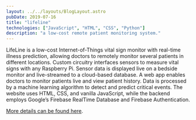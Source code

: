 ```yaml
---
layout: ../../layouts/BlogLayout.astro
pubDate: 2019-07-16
title: "lifeline"
technologies: ["JavaScript", "HTML", "CSS", "Python"]
description: "a low-cost remote patient monitoring system."
---
```


LifeLine is a low-cost Internet-of-Things vital sign monitor with real-time illness prediction, allowing doctors to remotely monitor several patients in different locations. Custom circuitry interfaces sensors to measure vital signs with any Raspberry Pi. Sensor data is displayed live on a bedside monitor and live-streamed to a cloud-based database. A web app enables doctors to monitor patients live and view patient history. Data is processed by a machine learning algorithm to detect and predict critical events. The website uses HTML, CSS, and vanilla JavaScript, while the backend employs Google’s Firebase RealTime Database and Firebase Authentication.

[More details can be found here](https://dayangrah.am/work/lifeline).
